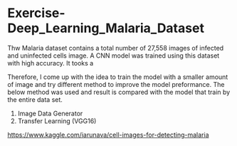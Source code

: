 # Exercise-Deep_Learning_Malaria_Dataset

Thw Malaria dataset contains a total number of 27,558 images of infected and uninfected cells image. A CNN model was trained using this dataset with high accuracy. It tooks a 

Therefore, I come up with the idea to train the model with a smaller amount of image and try different method to improve the model preformance. The below method was used and result is compared with the model that train by the entire data set. 
1. Image Data Generator
2. Transfer Learning (VGG16)

https://www.kaggle.com/iarunava/cell-images-for-detecting-malaria
